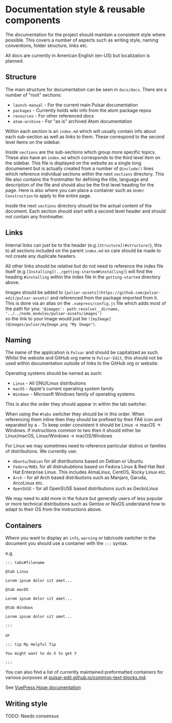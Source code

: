 # Documentation style & reusable components

The documentation for the project should maintain a consistent style where
possible. This covers a number of aspects such as writing style, naming
conventions, folder structure, links etc.

All docs are currently in American English (en-US) but localization is planned.

## Structure

The main structure for documentation can be seen in `docs/docs`.
There are a number of "root" sections:

- `launch-manual` - For the current main Pulsar documentation
- `packages` - Currently holds wiki info from the atom package repos
- `resources` - For other referenced docs
- `atom-archive` - For "as is" archived Atom documentation

Within each section is an `index.md` which will usually contain info about each
sub-section as well as links to them. These correspond to the second level 
items on the sidebar.

Inside `sections` are the sub-sections which group more specific topics. These
also have an `index.md` which corresponds to the third level item on the
sidebar. 
This file is displayed on the website as a single long documenent but is
actually created from a number of `@include()` lines which reference individual
sections within the next `sections` directory.
This file also contains the frontmatter for defining the title, language and
description of the file and should also be the first level heading for the page.
Here is also where you can place a container such as `Under Construction` to
apply to the entire page.

Inside the next `sections` directory should be the actual content of the
document. Each section should start with a second level header and should
not contain any frontmatter. 

## Links

Internal links can just be to the header (e.g.`[Structure](#structure)`), this
to all sections included on the parent `index.md` so care should be made to not
create any duplicate headers.

All other links should be relative but do not need to reference the index file
itself (e.g.`[Installing](../getting-started#installing)`) will find the heading
`#installing` within the index file in the `getting-started` directory above.

Images should be added to `[pulsar-assets](https://github.com/pulsar-edit/pulsar-assets)`
and referenced from the package imported from it. This is done via an alias on
the `.vuepress/config.js` file which adds most of the path for you:
`'@images': path.resolve(__dirname, '../../node_modules/pulsar-assets/images')`  
so the link to your image would just be `![myImage](@images/pulsar/myImage.png "My Image")`.

## Naming

The name of the application is `Pulsar` and should be capitalized as such.
Whilst the website and GitHub org name is `Pulsar-Edit`, this should not be used
within documentation outside of links to the GitHub org or website.

Operating systems should be named as such:

- `Linux` - All GNU/Linux distributions
- `macOS` - Apple's current operating system family
- `Windows` - Microsoft Windows family of operating systems

This is also the order they should appear in within the tab switcher.

When using the `#tabs` switcher they should be in this order.
When referencing them inline then they should be prefixed by their FA6 icon and
separated by a `-` <!--TODO: add FA6 icon examples-->
To keep order consistent it should be Linux -> macOS -> Windows. If instructions
common to two then it should either be Linux/macOS, Linux/Windows ->
macOS/Windows

For Linux we may sometimes need to reference particular distros or families of
distributions. We currently use:
- `Ubuntu/Debian` for all distributions based on Debian or Ubuntu
- `Fedora/RHEL` for all distrububtions based on Fedora Linux & Red Hat
                Red Hat Enterprise Linux. This includes AlmaLinux, CentOS, Rocky
                Linux etc.
- `Arch` - for all Arch based distributions such as Manjaro, Garuda, ArcoLinux
           etc.
- `OpenSUSE` - for all OpenSUSE based distributions such as GeckoLinux

We may need to add more in the future but generally users of less popular or 
more technical distributions such as Gentoo or NixOS understand how to
adapt to their OS from the instructions above.

## Containers

Where you want to display an `info`, `warning` or tab/code switcher in the
document you should use a container with the `:::` syntax.

e.g. 
```
::: tabs#filename

@tab Linux

Lorem ipsum dolor sit amet...

@tab macOS

Lorem ipsum dolor sit amet...

@tab Windows

Lorem ipsum dolor sit amet...

:::
```

or
```
::: tip My Helpful Tip

You might want to do X to get Y

:::
```

You can also find a list of currently maintained preformatted containers for
various purposes at [pulsar-edit.github.io/common-text-blocks.md](https://github.com/pulsar-edit/pulsar-edit.github.io/blob/main/common-text-blocks.md).

See [VuePress Hope documentation](https://vuepress-theme-hope.github.io/v2/guide/get-started/markdown.html#theme-enhancement)

## Writing style

TODO: Needs consensus
